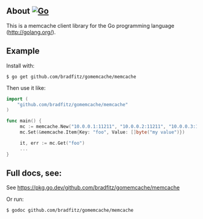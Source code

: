 ## About [![Go](https://github.com/marcsantiago/gomemcache/actions/workflows/go.yml/badge.svg)](https://github.com/marcsantiago/gomemcache/actions/workflows/go.yml)

This is a memcache client library for the Go programming language
(http://golang.org/).

## Example

Install with:

```shell
$ go get github.com/bradfitz/gomemcache/memcache
```

Then use it like:

```go
import (
    "github.com/bradfitz/gomemcache/memcache"
)

func main() {
     mc := memcache.New("10.0.0.1:11211", "10.0.0.2:11211", "10.0.0.3:11212")
     mc.Set(&memcache.Item{Key: "foo", Value: []byte("my value")})

     it, err := mc.Get("foo")
     ...
}
```

## Full docs, see:

See https://pkg.go.dev/github.com/bradfitz/gomemcache/memcache

Or run:

```shell
$ godoc github.com/bradfitz/gomemcache/memcache
```

